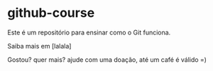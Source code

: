 # github-course

Este é um repositório para ensinar como o Git funciona.

Saiba mais em [lalala]

Gostou? quer mais? ajude com uma doação, até um café é válido =)
